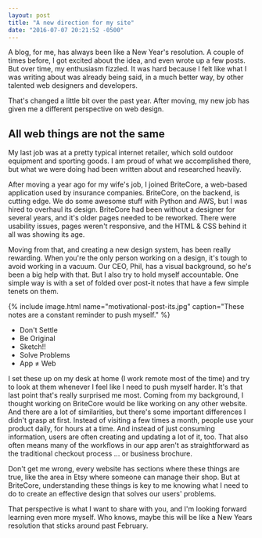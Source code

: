 ```yaml
---
layout: post
title: "A new direction for my site"
date: "2016-07-07 20:21:52 -0500"
---
```


A blog, for me, has always been like a New Year's resolution. A couple of times before, I got excited about the idea, and even wrote up a few posts. But over time, my enthusiasm fizzled. It was hard because I felt like what I was writing about was already being said, in a much better way, by other talented web designers and developers.

That's changed a little bit over the past year. After moving, my new job has given me a different perspective on web design.

## All web things are not the same

My last job was at a pretty typical internet retailer, which sold outdoor equipment and sporting goods. I am proud of what we accomplished there, but what we were doing had been written about and researched heavily.

After moving a year ago for my wife's job, I joined BriteCore, a web-based application used by insurance companies. BriteCore, on the backend, is cutting edge. We do some awesome stuff with Python and AWS, but I was hired to overhaul its design. BriteCore had been without a designer for several years, and it's older pages needed to be reworked. There were usability issues, pages weren't responsive, and the HTML & CSS behind it all was showing its age.

Moving from that, and creating a new design system, has been really rewarding. When you're the only person working on a design, it's tough to avoid working in a vacuum. Our CEO, Phil, has a visual background, so he's been a big help with that. But I also try to hold myself accountable. One simple way is with a set of folded over post-it notes that have a few simple tenets on them.

{% include image.html name="motivational-post-its.jpg" caption="These notes are a constant reminder to push myself." %}

* Don't Settle
* Be Original
* Sketch!!
* Solve Problems
* App ≠ Web

I set these up on my desk at home (I work remote most of the time) and try to look at them whenever I feel like I need to push myself harder. It's that last point that's really surprised me most. Coming from my background, I thought working on BriteCore would be like working on any other website. And there are a lot of similarities, but there's some important differences I didn't grasp at first. Instead of visiting a few times a month, people use your product daily, for hours at a time. And instead of just consuming information, users are often creating and updating a lot of it, too. That also often means many of the workflows in our app aren't as straightforward as the traditional checkout process ... or business brochure.

Don't get me wrong, every website has sections where these things are true, like the area in Etsy where someone can manage their shop. But at BriteCore, understanding these things is key to me knowing what I need to do to create an effective design that solves our users' problems.

That perspective is what I want to share with you, and I'm looking forward learning even more myself. Who knows, maybe this will be like a New Years resolution that sticks around past February.
